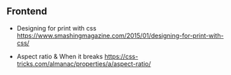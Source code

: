 ## Frontend

- Designing for print with css
https://www.smashingmagazine.com/2015/01/designing-for-print-with-css/

- Aspect ratio & When it breaks
https://css-tricks.com/almanac/properties/a/aspect-ratio/
